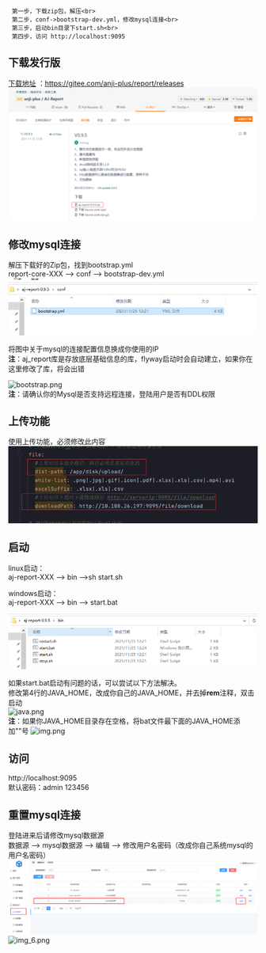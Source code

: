 ```
 第一步，下载zip包，解压<br>
 第二步，conf->bootstrap-dev.yml，修改mysql连接<br>
 第三步，启动bin目录下start.sh<br>
 第四步，访问 http://localhost:9095
```

## 下载发行版

[下载地址](https://gitee.com/anji-plus/report/releases) ：https://gitee.com/anji-plus/report/releases <br>
![img.png](../picture/quickly/img_16.png) <br>

## 修改mysql连接

解压下载好的Zip包，找到bootstrap.yml <br>
report-core-XXX --> conf --> bootstrap-dev.yml <br>
![img_1.png](../picture/quickly/img_17.png) <br>

将图中关于mysql的连接配置信息换成你使用的IP <br>
**注**：aj_report库是存放底层基础信息的库，flyway启动时会自动建立，如果你在这里修改了库，将会出错 <br>

![bootstrap.png](../picture/quickly/img_2.png) <br>
**注**：请确认你的Mysql是否支持远程连接，登陆用户是否有DDL权限 <br>

## 上传功能

使用上传功能，必须修改此内容 <br>
![file.png](../picture/quickly/img_15.png) <br>

## 启动

linux启动：<br>
aj-report-XXX --> bin -->sh start.sh <br>

windows启动：<br>
aj-report-XXX --> bin --> start.bat <br>

![img18](../picture/quickly/img_18.png) <br>

如果start.bat启动有问题的话，可以尝试以下方法解决。<br>
修改第4行的JAVA_HOME，改成你自己的JAVA_HOME，并去掉**rem**注释，双击启动<br>
![java.png](../picture/quickly/img_7.png) <br>
**注**：如果你JAVA_HOME目录存在空格，将bat文件最下面的JAVA_HOME添加""号
![img.png](../picture/quickly/img_8.png) <br>

## 访问

http://localhost:9095 <br>
默认密码：admin 123456 <br>

## 重置mysql连接

登陆进来后请修改mysql数据源 <br>
数据源 --> mysql数据源 --> 编辑 --> 修改用户名密码（改成你自己系统mysql的用户名密码） <br>
![img](../picture/quickly/img_14.png) <br>
![img_6.png](../picture/quickly/img_6.png) <br>


